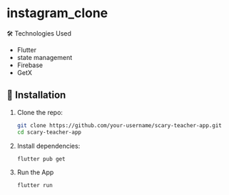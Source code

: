 # instagram_clone

🛠️ Technologies Used

- Flutter
- state management
- Firebase
- GetX 


## 📲 Installation

1. Clone the repo:

   ```bash
   git clone https://github.com/your-username/scary-teacher-app.git
   cd scary-teacher-app

2. Install dependencies:

   ```bash
   flutter pub get
   
3. Run the App

   ```bash
   flutter run

